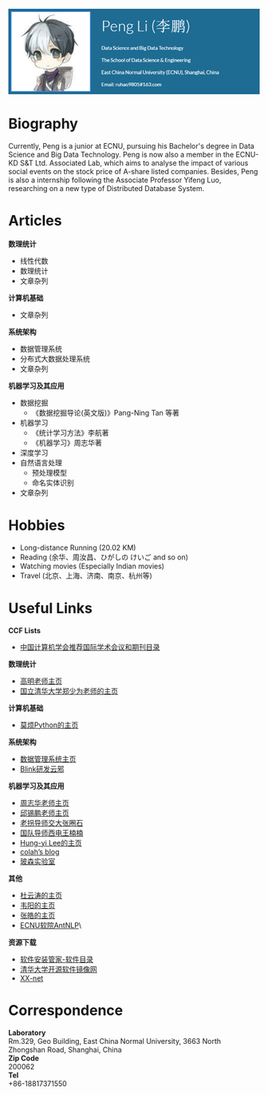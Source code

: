 ![Profile](profile.PNG)

# Biography
Currently, Peng is a junior at ECNU, pursuing his Bachelor's  degree in Data Science and Big Data Technology. Peng is now also a member in the ECNU-KD S&T Ltd. Associated  Lab, which aims to analyse the impact of various social events on the stock price of A-share listed companies. Besides, Peng is also a internship following the Associate Professor  Yifeng Luo, researching on a new type of Distributed Database System.

# Articles
**数理统计**
- 线性代数
- 数理统计
- 文章杂列

**计算机基础**
- 文章杂列

**系统架构**
- 数据管理系统
- 分布式大数据处理系统
- 文章杂列

**机器学习及其应用**
- 数据挖掘
	- 《数据挖掘导论(英文版)》Pang-Ning Tan 等著
- 机器学习
	- 《统计学习方法》李航著
	- 《机器学习》周志华著
- 深度学习
- 自然语言处理
	- 预处理模型
	- 命名实体识别
- 文章杂列


# Hobbies
- Long-distance Running (20.02 KM)
- Reading (余华、周汝昌、ひがしの けいご  and so on)
- Watching movies (Especially Indian movies)
- Travel (北京、上海、济南、南京、杭州等)

# Useful Links
**CCF Lists**
- [中国计算机学会推荐国际学术会议和期刊目录](https://www.ccf.org.cn/xspj/gyml/)

**数理统计**
- [高明老师主页](http://dase.ecnu.edu.cn/mgao/)
- [国立清华大学郑少为老师的主页](http://www.stat.nthu.edu.tw/~swcheng/index.htm)

**计算机基础**
- [莫烦Python的主页](https://morvanzhou.github.io/learning-steps/)

**系统架构**
- [数据管理系统主页](http://111.231.251.48/dbms2018/main.html)
- [Blink研发云邪](http://wuchong.me/)

**机器学习及其应用**
- [周志华老师主页](https://cs.nju.edu.cn/zhouzh/)
- [邱锡鹏老师主页](http://nlp.fudan.edu.cn/xpqiu/)
- [老拐导师交大张圈石](http://qszhang.com/)
- [国队导师西电王楠楠](http://web.xidian.edu.cn/nnwang/index.html)
- [Hung-yi Lee的主页](http://speech.ee.ntu.edu.tw/~tlkagk/index.html)
- [colah’s blog](http://colah.github.io/)
- [玻森实验室](https://bosonnlp.com/)

**其他**
- [杜云涛的主页](https://zealscott.com/)
- [韦阳的主页](https://godweiyang.com/)
- [张皓的主页](http://lamda.nju.edu.cn/zhangh/)
- [ECNU软院AntNLP](https://github.com/AntNLP)\

**资源下载**
- [软件安装管家-软件目录](https://mp.weixin.qq.com/s?__biz=MzIwMjE1MjMyMw==&mid=502712528&idx=1&sn=7ad9553cc39e533d16f6844507a5cd24&chksm=0ee1683c3996e12a6fd90fcd340730666e0c650616a4d6b4f677e7d3d31e479b91db9de60b59&mpshare=1&scene=1&srcid=0913ToacFlNMOLlPKwYYqw6a#rd)
- [清华大学开源软件镜像网](https://mirrors.tuna.tsinghua.edu.cn/)
- [XX-net](https://github.com/XX-net/XX-Net)

# Correspondence    
**Laboratory**    
Rm.329, Geo Building, East China Normal University, 3663 North Zhongshan Road, Shanghai, China     
**Zip Code**    
200062    
**Tel**   
+86-18817371550    
